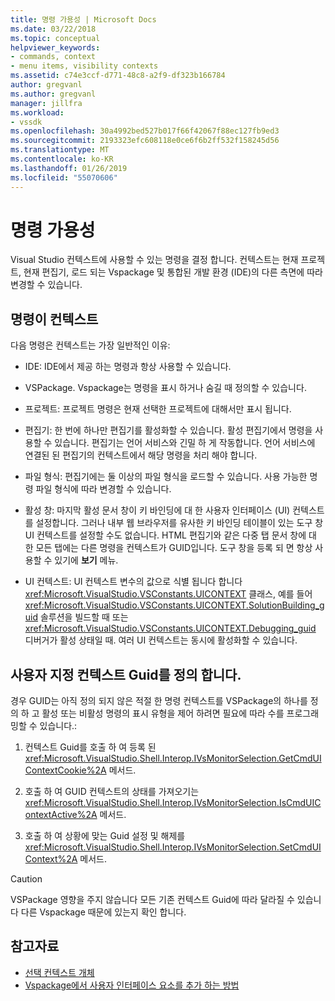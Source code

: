 ```yaml
---
title: 명령 가용성 | Microsoft Docs
ms.date: 03/22/2018
ms.topic: conceptual
helpviewer_keywords:
- commands, context
- menu items, visibility contexts
ms.assetid: c74e3ccf-d771-48c8-a2f9-df323b166784
author: gregvanl
ms.author: gregvanl
manager: jillfra
ms.workload:
- vssdk
ms.openlocfilehash: 30a4992bed527b017f66f42067f88ec127fb9ed3
ms.sourcegitcommit: 2193323efc608118e0ce6f6b2ff532f158245d56
ms.translationtype: MT
ms.contentlocale: ko-KR
ms.lasthandoff: 01/26/2019
ms.locfileid: "55070606"
---
```

# <a name="command-availability"></a>명령 가용성

Visual Studio 컨텍스트에 사용할 수 있는 명령을 결정 합니다. 컨텍스트는 현재 프로젝트, 현재 편집기, 로드 되는 Vspackage 및 통합된 개발 환경 (IDE)의 다른 측면에 따라 변경할 수 있습니다.

## <a name="command-contexts"></a>명령이 컨텍스트

다음 명령은 컨텍스트는 가장 일반적인 이유:

- IDE: IDE에서 제공 하는 명령과 항상 사용할 수 있습니다.

- VSPackage. Vspackage는 명령을 표시 하거나 숨길 때 정의할 수 있습니다.

- 프로젝트: 프로젝트 명령은 현재 선택한 프로젝트에 대해서만 표시 됩니다.

- 편집기: 한 번에 하나만 편집기를 활성화할 수 있습니다. 활성 편집기에서 명령을 사용할 수 있습니다. 편집기는 언어 서비스와 긴밀 하 게 작동합니다. 언어 서비스에 연결된 된 편집기의 컨텍스트에서 해당 명령을 처리 해야 합니다.

- 파일 형식: 편집기에는 둘 이상의 파일 형식을 로드할 수 있습니다. 사용 가능한 명령 파일 형식에 따라 변경할 수 있습니다.

- 활성 창: 마지막 활성 문서 창이 키 바인딩에 대 한 사용자 인터페이스 (UI) 컨텍스트를 설정합니다. 그러나 내부 웹 브라우저를 유사한 키 바인딩 테이블이 있는 도구 창 UI 컨텍스트를 설정할 수도 없습니다. HTML 편집기와 같은 다중 탭 문서 창에 대 한 모든 탭에는 다른 명령을 컨텍스트가 GUID입니다. 도구 창을 등록 되 면 항상 사용할 수 있기에 **보기** 메뉴.

- UI 컨텍스트: UI 컨텍스트 변수의 값으로 식별 됩니다 합니다 <xref:Microsoft.VisualStudio.VSConstants.UICONTEXT> 클래스, 예를 들어 <xref:Microsoft.VisualStudio.VSConstants.UICONTEXT.SolutionBuilding_guid> 솔루션을 빌드할 때 또는 <xref:Microsoft.VisualStudio.VSConstants.UICONTEXT.Debugging_guid> 디버거가 활성 상태일 때. 여러 UI 컨텍스트는 동시에 활성화할 수 있습니다.

## <a name="define-custom-context-guids"></a>사용자 지정 컨텍스트 Guid를 정의 합니다.

경우 GUID는 아직 정의 되지 않은 적절 한 명령 컨텍스트를 VSPackage의 하나를 정의 하 고 활성 또는 비활성 명령의 표시 유형을 제어 하려면 필요에 따라 수를 프로그래밍할 수 있습니다.:

1.  컨텍스트 Guid를 호출 하 여 등록 된 <xref:Microsoft.VisualStudio.Shell.Interop.IVsMonitorSelection.GetCmdUIContextCookie%2A> 메서드.

2.  호출 하 여 GUID 컨텍스트의 상태를 가져오기는 <xref:Microsoft.VisualStudio.Shell.Interop.IVsMonitorSelection.IsCmdUIContextActive%2A> 메서드.

3.  호출 하 여 상황에 맞는 Guid 설정 및 해제를 <xref:Microsoft.VisualStudio.Shell.Interop.IVsMonitorSelection.SetCmdUIContext%2A> 메서드.
   
> [!CAUTION]
> VSPackage 영향을 주지 않습니다 모든 기존 컨텍스트 Guid에 따라 달라질 수 있습니다 다른 Vspackage 때문에 있는지 확인 합니다.

## <a name="see-also"></a>참고자료

- [선택 컨텍스트 개체](../../extensibility/internals/selection-context-objects.md)
- [Vspackage에서 사용자 인터페이스 요소를 추가 하는 방법](../../extensibility/internals/how-vspackages-add-user-interface-elements.md)